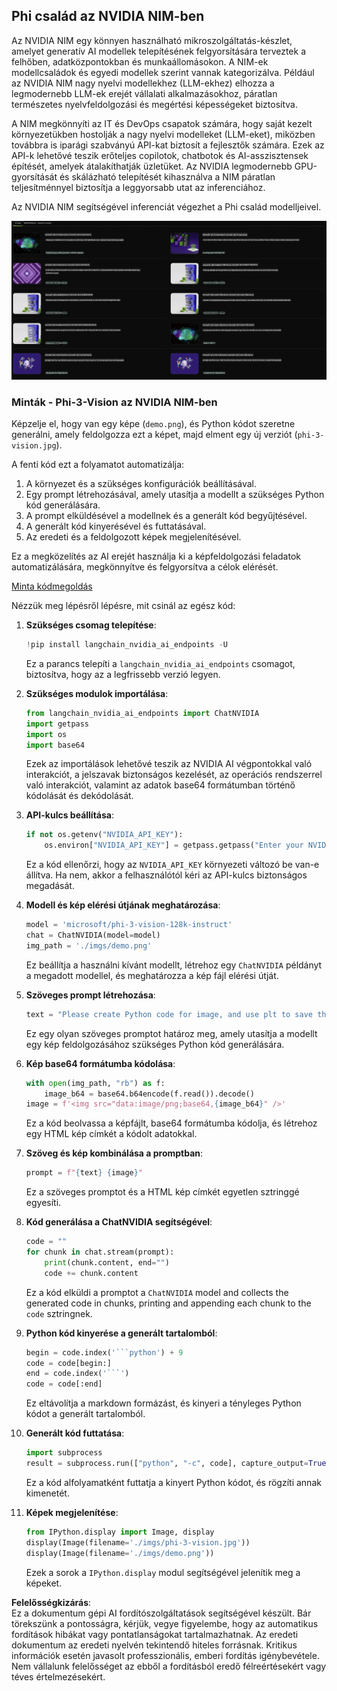## Phi család az NVIDIA NIM-ben

Az NVIDIA NIM egy könnyen használható mikroszolgáltatás-készlet, amelyet generatív AI modellek telepítésének felgyorsítására terveztek a felhőben, adatközpontokban és munkaállomásokon. A NIM-ek modellcsaládok és egyedi modellek szerint vannak kategorizálva. Például az NVIDIA NIM nagy nyelvi modellekhez (LLM-ekhez) elhozza a legmodernebb LLM-ek erejét vállalati alkalmazásokhoz, páratlan természetes nyelvfeldolgozási és megértési képességeket biztosítva.

A NIM megkönnyíti az IT és DevOps csapatok számára, hogy saját kezelt környezetükben hostolják a nagy nyelvi modelleket (LLM-eket), miközben továbbra is iparági szabványú API-kat biztosít a fejlesztők számára. Ezek az API-k lehetővé teszik erőteljes copilotok, chatbotok és AI-asszisztensek építését, amelyek átalakíthatják üzletüket. Az NVIDIA legmodernebb GPU-gyorsítását és skálázható telepítését kihasználva a NIM páratlan teljesítménnyel biztosítja a leggyorsabb utat az inferenciához.

Az NVIDIA NIM segítségével inferenciát végezhet a Phi család modelljeivel.

![nim](../../../../../translated_images/Phi-NIM.45af94d89220fbbbc85f8da0379150a29cc88c3dd8ec417b1d3b7237bbe1c58a.hu.png)

### **Minták - Phi-3-Vision az NVIDIA NIM-ben**

Képzelje el, hogy van egy képe (`demo.png`), és Python kódot szeretne generálni, amely feldolgozza ezt a képet, majd elment egy új verziót (`phi-3-vision.jpg`).

A fenti kód ezt a folyamatot automatizálja:

1. A környezet és a szükséges konfigurációk beállításával.
2. Egy prompt létrehozásával, amely utasítja a modellt a szükséges Python kód generálására.
3. A prompt elküldésével a modellnek és a generált kód begyűjtésével.
4. A generált kód kinyerésével és futtatásával.
5. Az eredeti és a feldolgozott képek megjelenítésével.

Ez a megközelítés az AI erejét használja ki a képfeldolgozási feladatok automatizálására, megkönnyítve és felgyorsítva a célok elérését.

[Minta kódmegoldás](../../../../../code/06.E2E/E2E_Nvidia_NIM_Phi3_Vision.ipynb)

Nézzük meg lépésről lépésre, mit csinál az egész kód:

1. **Szükséges csomag telepítése**:
    ```python
    !pip install langchain_nvidia_ai_endpoints -U
    ```
    Ez a parancs telepíti a `langchain_nvidia_ai_endpoints` csomagot, biztosítva, hogy az a legfrissebb verzió legyen.

2. **Szükséges modulok importálása**:
    ```python
    from langchain_nvidia_ai_endpoints import ChatNVIDIA
    import getpass
    import os
    import base64
    ```
    Ezek az importálások lehetővé teszik az NVIDIA AI végpontokkal való interakciót, a jelszavak biztonságos kezelését, az operációs rendszerrel való interakciót, valamint az adatok base64 formátumban történő kódolását és dekódolását.

3. **API-kulcs beállítása**:
    ```python
    if not os.getenv("NVIDIA_API_KEY"):
        os.environ["NVIDIA_API_KEY"] = getpass.getpass("Enter your NVIDIA API key: ")
    ```
    Ez a kód ellenőrzi, hogy az `NVIDIA_API_KEY` környezeti változó be van-e állítva. Ha nem, akkor a felhasználótól kéri az API-kulcs biztonságos megadását.

4. **Modell és kép elérési útjának meghatározása**:
    ```python
    model = 'microsoft/phi-3-vision-128k-instruct'
    chat = ChatNVIDIA(model=model)
    img_path = './imgs/demo.png'
    ```
    Ez beállítja a használni kívánt modellt, létrehoz egy `ChatNVIDIA` példányt a megadott modellel, és meghatározza a kép fájl elérési útját.

5. **Szöveges prompt létrehozása**:
    ```python
    text = "Please create Python code for image, and use plt to save the new picture under imgs/ and name it phi-3-vision.jpg."
    ```
    Ez egy olyan szöveges promptot határoz meg, amely utasítja a modellt egy kép feldolgozásához szükséges Python kód generálására.

6. **Kép base64 formátumba kódolása**:
    ```python
    with open(img_path, "rb") as f:
        image_b64 = base64.b64encode(f.read()).decode()
    image = f'<img src="data:image/png;base64,{image_b64}" />'
    ```
    Ez a kód beolvassa a képfájlt, base64 formátumba kódolja, és létrehoz egy HTML kép címkét a kódolt adatokkal.

7. **Szöveg és kép kombinálása a promptban**:
    ```python
    prompt = f"{text} {image}"
    ```
    Ez a szöveges promptot és a HTML kép címkét egyetlen sztringgé egyesíti.

8. **Kód generálása a ChatNVIDIA segítségével**:
    ```python
    code = ""
    for chunk in chat.stream(prompt):
        print(chunk.content, end="")
        code += chunk.content
    ```
    Ez a kód elküldi a promptot a `ChatNVIDIA` model and collects the generated code in chunks, printing and appending each chunk to the `code` sztringnek.

9. **Python kód kinyerése a generált tartalomból**:
    ```python
    begin = code.index('```python') + 9
    code = code[begin:]
    end = code.index('```')
    code = code[:end]
    ```
    Ez eltávolítja a markdown formázást, és kinyeri a tényleges Python kódot a generált tartalomból.

10. **Generált kód futtatása**:
    ```python
    import subprocess
    result = subprocess.run(["python", "-c", code], capture_output=True)
    ```
    Ez a kód alfolyamatként futtatja a kinyert Python kódot, és rögzíti annak kimenetét.

11. **Képek megjelenítése**:
    ```python
    from IPython.display import Image, display
    display(Image(filename='./imgs/phi-3-vision.jpg'))
    display(Image(filename='./imgs/demo.png'))
    ```
    Ezek a sorok a `IPython.display` modul segítségével jelenítik meg a képeket.

**Felelősségkizárás**:  
Ez a dokumentum gépi AI fordítószolgáltatások segítségével készült. Bár törekszünk a pontosságra, kérjük, vegye figyelembe, hogy az automatikus fordítások hibákat vagy pontatlanságokat tartalmazhatnak. Az eredeti dokumentum az eredeti nyelvén tekintendő hiteles forrásnak. Kritikus információk esetén javasolt professzionális, emberi fordítás igénybevétele. Nem vállalunk felelősséget az ebből a fordításból eredő félreértésekért vagy téves értelmezésekért.